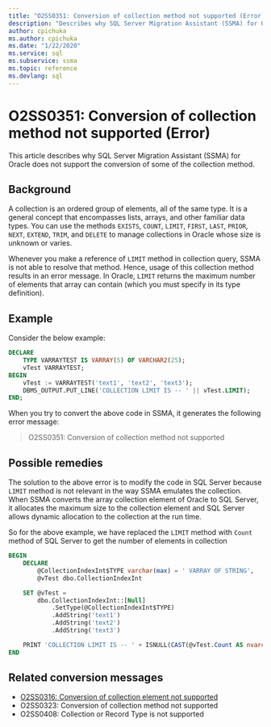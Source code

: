 ```yaml
---
title: "O2SS0351: Conversion of collection method not supported (Error)"
description: "Describes why SQL Server Migration Assistant (SSMA) for Oracle does not support the conversion of some of the collection method."
author: cpichuka
ms.author: cpichuka
ms.date: "1/22/2020"
ms.service: sql
ms.subservice: ssma
ms.topic: reference
ms.devlang: sql
---
```


# O2SS0351: Conversion of collection method not supported (Error)

This article describes why SQL Server Migration Assistant (SSMA) for Oracle does not support the conversion of some of the collection method.

## Background

A collection is an ordered group of elements, all of the same type. It is a general concept that encompasses lists, arrays, and other familiar data types. You can use the methods `EXISTS`, `COUNT`, `LIMIT`, `FIRST`, `LAST`, `PRIOR`, `NEXT`, `EXTEND`, `TRIM`, and `DELETE` to manage collections in Oracle whose size is unknown or varies.

Whenever you make a reference of `LIMIT` method in collection query, SSMA is not able to resolve that method. Hence, usage of this collection method results in an error message. In Oracle, `LIMIT` returns the maximum number of elements that array can contain (which you must specify in its type definition).

## Example

Consider the below example:

```sql
DECLARE
    TYPE VARRAYTEST IS VARRAY(5) OF VARCHAR2(25);
    vTest VARRAYTEST;
BEGIN
    vTest := VARRAYTEST('text1', 'text2', 'text3');
    DBMS_OUTPUT.PUT_LINE('COLLECTION LIMIT IS -- ' || vTest.LIMIT);
END;
```

When you try to convert the above code in SSMA, it generates the following error message:

> O2SS0351: Conversion of collection method not supported

## Possible remedies

The solution to the above error is to modify the code in SQL Server because `LIMIT` method is not relevant in the way SSMA emulates the collection. When SSMA converts the array collection element of Oracle to SQL Server, it allocates the maximum size to the collection element and SQL Server allows dynamic allocation to the collection at the run time.

So for the above example, we have replaced the `LIMIT` method with `Count` method of SQL Server to get the number of elements in collection

```sql
BEGIN
    DECLARE
        @CollectionIndexInt$TYPE varchar(max) = ' VARRAY OF STRING',
        @vTest dbo.CollectionIndexInt

    SET @vTest =
        dbo.CollectionIndexInt::[Null]
            .SetType(@CollectionIndexInt$TYPE)
            .AddString('text1')
            .AddString('text2')
            .AddString('text3')

    PRINT 'COLLECTION LIMIT IS -- ' + ISNULL(CAST(@vTest.Count AS nvarchar(max)), '')
END
```

## Related conversion messages

* [O2SS0316: Conversion of collection element not supported](o2ss0408.md)
* O2SS0323: Conversion of collection method not supported
* O2SS0408: Collection or Record Type is not supported
